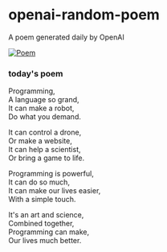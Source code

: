 
# openai-random-poem
 A poem generated daily by OpenAI

[![Poem](https://github.com/fbiego/openai-random-poem/actions/workflows/main.yml/badge.svg)](https://github.com/fbiego/openai-random-poem/actions/workflows/main.yml)

### today's poem  
  
Programming,  
A language so grand,  
It can make a robot,  
Do what you demand.  
  
It can control a drone,  
Or make a website,  
It can help a scientist,  
Or bring a game to life.  
  
Programming is powerful,  
It can do so much,  
It can make our lives easier,  
With a simple touch.  
  
It's an art and science,  
Combined together,  
Programming can make,  
Our lives much better.